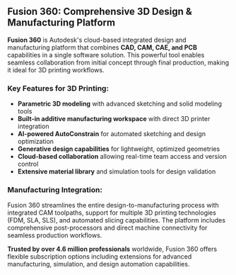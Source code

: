 ## Fusion 360: Comprehensive 3D Design & Manufacturing Platform

**Fusion 360** is Autodesk's cloud-based integrated design and manufacturing platform that combines **CAD, CAM, CAE, and PCB** capabilities in a single software solution. This powerful tool enables seamless collaboration from initial concept through final production, making it ideal for 3D printing workflows.

### Key Features for 3D Printing:
- **Parametric 3D modeling** with advanced sketching and solid modeling tools
- **Built-in additive manufacturing workspace** with direct 3D printer integration
- **AI-powered AutoConstrain** for automated sketching and design optimization
- **Generative design capabilities** for lightweight, optimized geometries
- **Cloud-based collaboration** allowing real-time team access and version control
- **Extensive material library** and simulation tools for design validation

### Manufacturing Integration:
Fusion 360 streamlines the entire design-to-manufacturing process with integrated CAM toolpaths, support for multiple 3D printing technologies (FDM, SLA, SLS), and automated slicing capabilities. The platform includes comprehensive post-processors and direct machine connectivity for seamless production workflows.

**Trusted by over 4.6 million professionals** worldwide, Fusion 360 offers flexible subscription options including extensions for advanced manufacturing, simulation, and design automation capabilities.